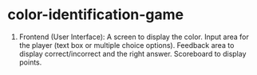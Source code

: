 # color-identification-game
1. Frontend (User Interface):  A screen to display the color. Input area for the player (text box or multiple choice options). Feedback area to display correct/incorrect and the right answer. Scoreboard to display points.
